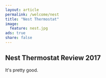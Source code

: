 ```yaml
---
layout: article
permalink: /welcome/nest
title: "Nest Thermostat"
image:
  feature: nest.jpg
ads: true
share: false
---
```


## Nest Thermostat Review 2017

It's pretty good.

